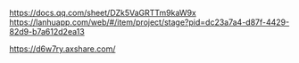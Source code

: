 https://docs.qq.com/sheet/DZk5VaGRTTm9kaW9x
https://lanhuapp.com/web/#/item/project/stage?pid=dc23a7a4-d87f-4429-82d9-b7a612d2ea13

https://d6w7ry.axshare.com/